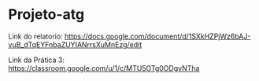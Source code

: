 # Projeto-atg

Link do relatorio: https://docs.google.com/document/d/1SXkHZPjWz6bAJ-vuB_dTqEYFnbaZUYIANrrsXuMnEzg/edit

Link da Prática 3: https://classroom.google.com/u/1/c/MTU5OTg0ODgyNTha
